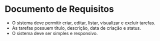# Documento de Requisitos

- O sistema deve permitir criar, editar, listar, visualizar e excluir tarefas.
- As tarefas possuem título, descrição, data de criação e status.
- O sistema deve ser simples e responsivo.